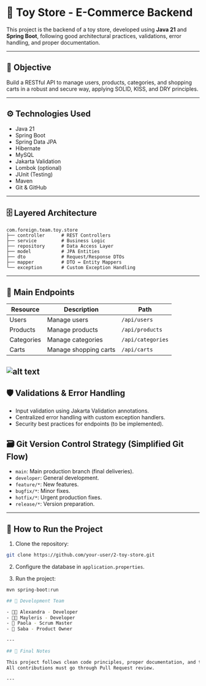 # 🧸 Toy Store - E-Commerce Backend

This project is the backend of a toy store, developed using **Java 21** and **Spring Boot**, following good architectural practices, validations, error handling, and proper documentation.

---

## 🎯 Objective

Build a RESTful API to manage users, products, categories, and shopping carts in a robust and secure way, applying SOLID, KISS, and DRY principles.

---

## ⚙️ Technologies Used

- Java 21
- Spring Boot
- Spring Data JPA
- Hibernate
- MySQL
- Jakarta Validation
- Lombok (optional)
- JUnit (Testing)
- Maven
- Git & GitHub

---

## 🗄️ Layered Architecture

```
com.foreign.team.toy.store
├── controller      # REST Controllers
├── service         # Business Logic
├── repository      # Data Access Layer
├── model           # JPA Entities
├── dto             # Request/Response DTOs
├── mapper          # DTO ↔ Entity Mappers
└── exception       # Custom Exception Handling
```

---

## 🧩 Main Endpoints

| Resource   | Description                    | Path                  |
|------------|---------------------------------|-----------------------|
| Users      | Manage users                   | `/api/users`          |
| Products   | Manage products                | `/api/products`       |
| Categories | Manage categories              | `/api/categories`     |
| Carts      | Manage shopping carts          | `/api/carts`          |

![alt text](image.png)
---

## 🛡️ Validations & Error Handling

- Input validation using Jakarta Validation annotations.
- Centralized error handling with custom exception handlers.
- Security best practices for endpoints (to be implemented).

## 🗃️ Git Version Control Strategy (Simplified Git Flow)

- `main`: Main production branch (final deliveries).
- `developer`: General development.
- `feature/*`: New features.
- `bugfix/*`: Minor fixes.
- `hotfix/*`: Urgent production fixes.
- `release/*`: Version preparation.

---

## 🚀 How to Run the Project

1. Clone the repository:

```bash
git clone https://github.com/your-user/2-toy-store.git
```

2. Configure the database in `application.properties`.

3. Run the project:

```bash
mvn spring-boot:run

## 🤝 Development Team

- 👩‍💻 Alexandra - Developer
- 👩‍💻 Mayleris - Developer
- 🧭 Paola - Scrum Master
- 💼 Saba - Product Owner

---

## 💙 Final Notes

This project follows clean code principles, proper documentation, and teamwork using Jira and GitHub.  
All contributions must go through Pull Request review.

---
